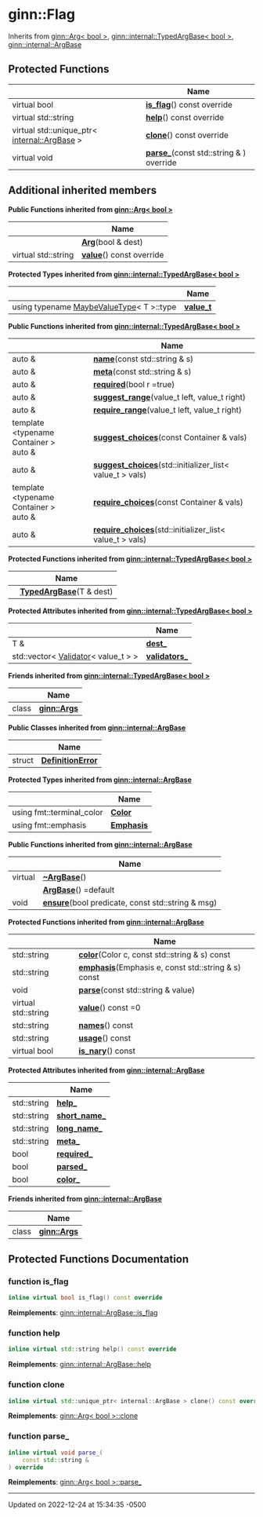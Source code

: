 # ginn::Flag




Inherits from [ginn::Arg< bool >](api/Classes/classginn_1_1_arg_3_01bool_01_4.md), [ginn::internal::TypedArgBase< bool >](api/Classes/classginn_1_1internal_1_1_typed_arg_base.md), [ginn::internal::ArgBase](api/Classes/classginn_1_1internal_1_1_arg_base.md)

## Protected Functions

<span class="api-table">

|                | Name           |
| -------------- | -------------- |
| virtual bool | **[is_flag](api/Classes/classginn_1_1_flag.md#function-is_flag)**() const override |
| virtual std::string | **[help](api/Classes/classginn_1_1_flag.md#function-help)**() const override |
| virtual std::unique_ptr< [internal::ArgBase](api/Classes/classginn_1_1internal_1_1_arg_base.md) > | **[clone](api/Classes/classginn_1_1_flag.md#function-clone)**() const override |
| virtual void | **[parse_](api/Classes/classginn_1_1_flag.md#function-parse_)**(const std::string & ) override |


</span>

## Additional inherited members

</span>

**Public Functions inherited from [ginn::Arg< bool >](api/Classes/classginn_1_1_arg_3_01bool_01_4.md)**

<span class="api-table">

|                | Name           |
| -------------- | -------------- |
| | **[Arg](api/Classes/classginn_1_1_arg_3_01bool_01_4.md#function-arg)**(bool & dest) |
| virtual std::string | **[value](api/Classes/classginn_1_1_arg_3_01bool_01_4.md#function-value)**() const override |


</span>

</span>

**Protected Types inherited from [ginn::internal::TypedArgBase< bool >](api/Classes/classginn_1_1internal_1_1_typed_arg_base.md)**

<span class="api-table">

|                | Name           |
| -------------- | -------------- |
| using typename [MaybeValueType](api/Classes/structginn_1_1internal_1_1_maybe_value_type.md)< T >::type | **[value_t](api/Classes/classginn_1_1internal_1_1_typed_arg_base.md#using-value_t)**  |


</span>

**Public Functions inherited from [ginn::internal::TypedArgBase< bool >](api/Classes/classginn_1_1internal_1_1_typed_arg_base.md)**

<span class="api-table">

|                | Name           |
| -------------- | -------------- |
| auto & | **[name](api/Classes/classginn_1_1internal_1_1_typed_arg_base.md#function-name)**(const std::string & s) |
| auto & | **[meta](api/Classes/classginn_1_1internal_1_1_typed_arg_base.md#function-meta)**(const std::string & s) |
| auto & | **[required](api/Classes/classginn_1_1internal_1_1_typed_arg_base.md#function-required)**(bool r =true) |
| auto & | **[suggest_range](api/Classes/classginn_1_1internal_1_1_typed_arg_base.md#function-suggest_range)**(value_t left, value_t right) |
| auto & | **[require_range](api/Classes/classginn_1_1internal_1_1_typed_arg_base.md#function-require_range)**(value_t left, value_t right) |
| template <typename Container \> <br>auto & | **[suggest_choices](api/Classes/classginn_1_1internal_1_1_typed_arg_base.md#function-suggest_choices)**(const Container & vals) |
| auto & | **[suggest_choices](api/Classes/classginn_1_1internal_1_1_typed_arg_base.md#function-suggest_choices)**(std::initializer_list< value_t > vals) |
| template <typename Container \> <br>auto & | **[require_choices](api/Classes/classginn_1_1internal_1_1_typed_arg_base.md#function-require_choices)**(const Container & vals) |
| auto & | **[require_choices](api/Classes/classginn_1_1internal_1_1_typed_arg_base.md#function-require_choices)**(std::initializer_list< value_t > vals) |


</span>

**Protected Functions inherited from [ginn::internal::TypedArgBase< bool >](api/Classes/classginn_1_1internal_1_1_typed_arg_base.md)**

<span class="api-table">

|                | Name           |
| -------------- | -------------- |
| | **[TypedArgBase](api/Classes/classginn_1_1internal_1_1_typed_arg_base.md#function-typedargbase)**(T & dest) |


</span>

**Protected Attributes inherited from [ginn::internal::TypedArgBase< bool >](api/Classes/classginn_1_1internal_1_1_typed_arg_base.md)**

<span class="api-table">

|                | Name           |
| -------------- | -------------- |
| T & | **[dest_](api/Classes/classginn_1_1internal_1_1_typed_arg_base.md#variable-dest_)**  |
| std::vector< [Validator](api/Classes/classginn_1_1internal_1_1_validator.md)< value_t > > | **[validators_](api/Classes/classginn_1_1internal_1_1_typed_arg_base.md#variable-validators_)**  |


</span>

**Friends inherited from [ginn::internal::TypedArgBase< bool >](api/Classes/classginn_1_1internal_1_1_typed_arg_base.md)**

<span class="api-table">

|                | Name           |
| -------------- | -------------- |
| class | **[ginn::Args](api/Classes/classginn_1_1internal_1_1_typed_arg_base.md#friend-ginnargs)**  |


</span>

**Public Classes inherited from [ginn::internal::ArgBase](api/Classes/classginn_1_1internal_1_1_arg_base.md)**

<span class="api-table">

|                | Name           |
| -------------- | -------------- |
| struct | **[DefinitionError](api/Classes/structginn_1_1internal_1_1_arg_base_1_1_definition_error.md)**  |


</span>

</span>

**Protected Types inherited from [ginn::internal::ArgBase](api/Classes/classginn_1_1internal_1_1_arg_base.md)**

<span class="api-table">

|                | Name           |
| -------------- | -------------- |
| using fmt::terminal_color | **[Color](api/Classes/classginn_1_1internal_1_1_arg_base.md#using-color)**  |
| using fmt::emphasis | **[Emphasis](api/Classes/classginn_1_1internal_1_1_arg_base.md#using-emphasis)**  |


</span>

**Public Functions inherited from [ginn::internal::ArgBase](api/Classes/classginn_1_1internal_1_1_arg_base.md)**

<span class="api-table">

|                | Name           |
| -------------- | -------------- |
| virtual | **[~ArgBase](api/Classes/classginn_1_1internal_1_1_arg_base.md#function-~argbase)**() |
| | **[ArgBase](api/Classes/classginn_1_1internal_1_1_arg_base.md#function-argbase)**() =default |
| void | **[ensure](api/Classes/classginn_1_1internal_1_1_arg_base.md#function-ensure)**(bool predicate, const std::string & msg) |


</span>

**Protected Functions inherited from [ginn::internal::ArgBase](api/Classes/classginn_1_1internal_1_1_arg_base.md)**

<span class="api-table">

|                | Name           |
| -------------- | -------------- |
| std::string | **[color](api/Classes/classginn_1_1internal_1_1_arg_base.md#function-color)**(Color c, const std::string & s) const |
| std::string | **[emphasis](api/Classes/classginn_1_1internal_1_1_arg_base.md#function-emphasis)**(Emphasis e, const std::string & s) const |
| void | **[parse](api/Classes/classginn_1_1internal_1_1_arg_base.md#function-parse)**(const std::string & value) |
| virtual std::string | **[value](api/Classes/classginn_1_1internal_1_1_arg_base.md#function-value)**() const =0 |
| std::string | **[names](api/Classes/classginn_1_1internal_1_1_arg_base.md#function-names)**() const |
| std::string | **[usage](api/Classes/classginn_1_1internal_1_1_arg_base.md#function-usage)**() const |
| virtual bool | **[is_nary](api/Classes/classginn_1_1internal_1_1_arg_base.md#function-is_nary)**() const |


</span>

**Protected Attributes inherited from [ginn::internal::ArgBase](api/Classes/classginn_1_1internal_1_1_arg_base.md)**

<span class="api-table">

|                | Name           |
| -------------- | -------------- |
| std::string | **[help_](api/Classes/classginn_1_1internal_1_1_arg_base.md#variable-help_)**  |
| std::string | **[short_name_](api/Classes/classginn_1_1internal_1_1_arg_base.md#variable-short_name_)**  |
| std::string | **[long_name_](api/Classes/classginn_1_1internal_1_1_arg_base.md#variable-long_name_)**  |
| std::string | **[meta_](api/Classes/classginn_1_1internal_1_1_arg_base.md#variable-meta_)**  |
| bool | **[required_](api/Classes/classginn_1_1internal_1_1_arg_base.md#variable-required_)**  |
| bool | **[parsed_](api/Classes/classginn_1_1internal_1_1_arg_base.md#variable-parsed_)**  |
| bool | **[color_](api/Classes/classginn_1_1internal_1_1_arg_base.md#variable-color_)**  |


</span>

**Friends inherited from [ginn::internal::ArgBase](api/Classes/classginn_1_1internal_1_1_arg_base.md)**

<span class="api-table">

|                | Name           |
| -------------- | -------------- |
| class | **[ginn::Args](api/Classes/classginn_1_1internal_1_1_arg_base.md#friend-ginnargs)**  |


</span>


## Protected Functions Documentation

### function is_flag

```cpp
inline virtual bool is_flag() const override
```


**Reimplements**: [ginn::internal::ArgBase::is_flag](api/Classes/classginn_1_1internal_1_1_arg_base.md#function-is_flag)


### function help

```cpp
inline virtual std::string help() const override
```


**Reimplements**: [ginn::internal::ArgBase::help](api/Classes/classginn_1_1internal_1_1_arg_base.md#function-help)


### function clone

```cpp
inline virtual std::unique_ptr< internal::ArgBase > clone() const override
```


**Reimplements**: [ginn::Arg< bool >::clone](api/Classes/classginn_1_1_arg_3_01bool_01_4.md#function-clone)


### function parse_

```cpp
inline virtual void parse_(
    const std::string & 
) override
```


**Reimplements**: [ginn::Arg< bool >::parse_](api/Classes/classginn_1_1_arg_3_01bool_01_4.md#function-parse_)


-------------------------------

Updated on 2022-12-24 at 15:34:35 -0500